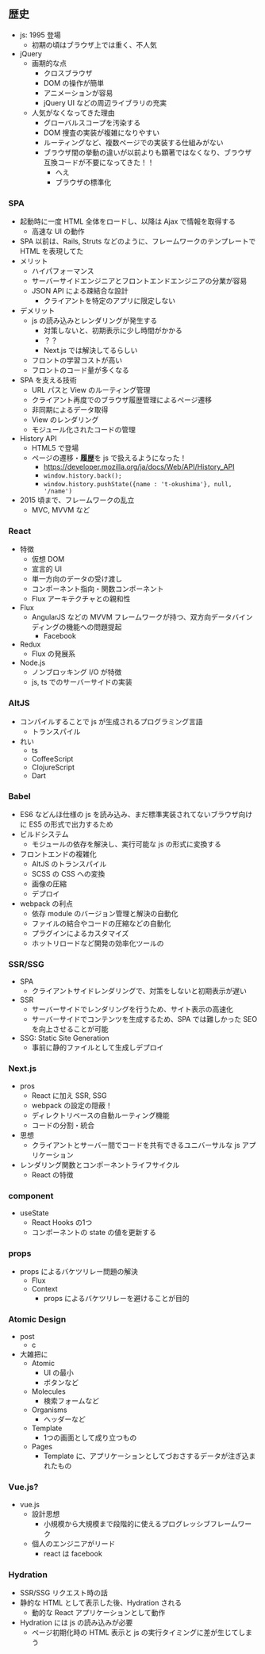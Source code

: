 ## 歴史

- js: 1995 登場
  - 初期の頃はブラウザ上では重く、不人気
- jQuery
  - 画期的な点
    - クロスブラウザ
    - DOM の操作が簡単
    - アニメーションが容易
    - jQuery UI などの周辺ライブラリの充実
  - 人気がなくなってきた理由
    - グローバルスコープを汚染する
    - DOM 捜査の実装が複雑になりやすい
    - ルーティングなど、複数ページでの実装する仕組みがない
    - ブラウザ間の挙動の違いが以前よりも顕著ではなくなり、ブラウザ互換コードが不要になってきた！！
      - へえ
      - ブラウザの標準化

### SPA

- 起動時に一度 HTML 全体をロードし、以降は Ajax で情報を取得する
  - 高速な UI の動作
- SPA 以前は、Rails, Struts などのように、フレームワークのテンプレートで HTML を表現してた
- メリット
  - ハイパフォーマンス
  - サーバーサイドエンジニアとフロントエンドエンジニアの分業が容易
  - JSON API による疎結合な設計
    - クライアントを特定のアプリに限定しない
- デメリット
  - js の読み込みとレンダリングが発生する
    - 対策しないと、初期表示に少し時間がかかる
    - ？？
    - Next.js では解決してるらしい
  - フロントの学習コストが高い
  - フロントのコード量が多くなる
- SPA を支える技術
  - URL パスと View のルーティング管理
  - クライアント再度でのブラウザ履歴管理によるページ遷移
  - 非同期によるデータ取得
  - View のレンダリング
  - モジュール化されたコードの管理
- History API
  - HTML5 で登場
  - ページの遷移・**履歴**を js で扱えるようになった！
    - https://developer.mozilla.org/ja/docs/Web/API/History_API
    - `window.history.back();`
    - `window.history.pushState({name : 't-okushima'}, null, '/name')`
- 2015 頃まで、フレームワークの乱立
  - MVC, MVVM など

### React

- 特徴
  - 仮想 DOM
  - 宣言的 UI
  - 単一方向のデータの受け渡し
  - コンポーネント指向・関数コンポーネント
  - Flux アーキテクチャとの親和性
- Flux
  - AngularJS などの MVVM フレームワークが持つ、双方向データバインディングの機能への問題提起
    - Facebook
- Redux
  - Flux の発展系
- Node.js
  - ノンブロッキング I/O が特徴
  - js, ts でのサーバーサイドの実装

### AltJS

- コンパイルすることで js が生成されるプログラミング言語
  - トランスパイル
- れい
  - ts
  - CoffeeScript
  - ClojureScript
  - Dart

### Babel

- ES6 などんほ仕様の js を読み込み、まだ標準実装されてないブラウザ向けに ES5 の形式で出力するため
- ビルドシステム
  - モジュールの依存を解決し、実行可能な js の形式に変換する
- フロントエンドの複雑化
  - AltJS のトランスパイル
  - SCSS の CSS への変換
  - 画像の圧縮
  - デプロイ
- webpack の利点
  - 依存 module のバージョン管理と解決の自動化
  - ファイルの結合やコードの圧縮などの自動化
  - プラグインによるカスタマイズ
  - ホットリロードなど開発の効率化ツールの

### SSR/SSG

- SPA
  - クライアントサイドレンダリングで、対策をしないと初期表示が遅い
- SSR
  - サーバーサイドでレンダリングを行うため、サイト表示の高速化
  - サーバーサイドでコンテンツを生成するため、SPA では難しかった SEO を向上させることが可能
- SSG: Static Site Generation
  - 事前に静的ファイルとして生成しデプロイ

### Next.js

- pros
  - React に加え SSR, SSG
  - webpack の設定の隠蔽！
  - ディレクトリベースの自動ルーティング機能
  - コードの分割・統合
- 思想
  - クライアントとサーバー間でコードを共有できるユニバーサルな js アプリケーション
- レンダリング関数とコンポーネントライフサイクル
  - React の特徴

### component

- useState
  - React Hooks の1つ
  - コンポーネントの state の値を更新する

### props

- props によるバケツリレー問題の解決
  - Flux
  - Context
    - props によるバケツリレーを避けることが目的

### Atomic Design

- post
  - c
- 大雑把に
  - Atomic
    - UI の最小
    - ボタンなど
  - Molecules
    - 検索フォームなど
  - Organisms
    - ヘッダーなど
  - Template
    - 1つの画面として成り立つもの
  - Pages
    - Template に、アプリケーションとしてづおさするデータが注ぎ込まれたもの

### Vue.js?

- vue.js
  - 設計思想
    - 小規模から大規模まで段階的に使えるプログレッシブフレームワーク
  - 個人のエンジニアがリード
    - react は facebook

### Hydration

- SSR/SSG リクエスト時の話
- 静的な HTML として表示した後、Hydration される
  - 動的な React アプリケーションとして動作
- Hydration には js の読み込みが必要
  - ページ初期化時の HTML 表示と js の実行タイミングに差が生じてしまう
